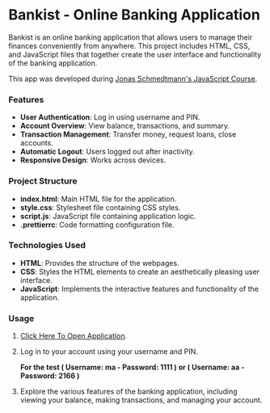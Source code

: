 # Bankist - Online Banking Application

Bankist is an online banking application that allows users to manage their finances conveniently from anywhere. This project includes HTML, CSS, and JavaScript files that together create the user interface and functionality of the banking application.

This app was developed during [Jonas Schmedtmann's JavaScript Course](https://www.udemy.com/share/101Wfe3@WNfGGz11Oi9aTz8k04tFZTOeWvzLQXZsSOnuHZXk7n3xF_sBJQTf5GT05dyygfpFow==/).

### Features

- **User Authentication**: Log in using username and PIN.
- **Account Overview**: View balance, transactions, and summary.
- **Transaction Management**: Transfer money, request loans, close accounts.
- **Automatic Logout**: Users logged out after inactivity.
- **Responsive Design**: Works across devices.

### Project Structure
- **index.html**: Main HTML file for the application.
- **style.css**: Stylesheet file containing CSS styles.
- **script.js**: JavaScript file containing application logic.
- **.prettierrc**: Code formatting configuration file.

### Technologies Used

- **HTML**: Provides the structure of the webpages.
- **CSS**: Styles the HTML elements to create an aesthetically pleasing user interface.
- **JavaScript**: Implements the interactive features and functionality of the application.


### Usage

1. [Click Here To Open Application](https://bankist-online-banking-application-abuoelezz.vercel.app/). 
2. Log in to your account using your username and PIN.

   **For the test ( Username: ma - Password: 1111 ) or  ( Username: aa - Password: 2166 )**
3. Explore the various features of the banking application, including viewing your balance, making transactions, and managing your account.

